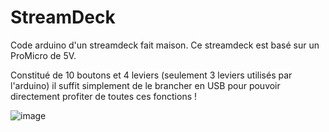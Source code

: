 # StreamDeck
Code arduino d'un streamdeck fait maison. Ce streamdeck est basé sur un ProMicro de 5V.

Constitué de 10 boutons et 4 leviers (seulement 3 leviers utilisés par l'arduino) il suffit simplement de le brancher en USB pour pouvoir directement profiter de toutes ces fonctions !

![image](https://user-images.githubusercontent.com/80203026/167931939-5a822aa7-3496-49ad-bd7e-4ea8956f1872.png)
